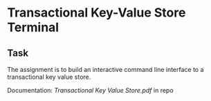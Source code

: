 # Transactional Key-Value Store Terminal

## Task
The assignment is to build an interactive command line interface to a transactional key value store.

Documentation: *Transactional Key Value Store.pdf* in repo
